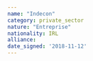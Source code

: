 ```yaml
---
name: "Indecon"
category: private_sector
nature: "Entreprise"
nationality: IRL
alliance: 
date_signed: '2018-11-12'
---
```

    